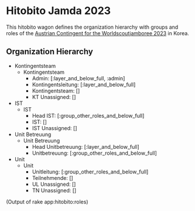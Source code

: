 # Hitobito Jamda 2023

This hitobito wagon defines the organization hierarchy with groups and roles
of the [Austrian Contingent for the Worldscoutjamboree 2023](https://www.jamboree.at) in Korea.

## Organization Hierarchy
* Kontingentsteam
  * Kontingentsteam
    * Admin: [:layer_and_below_full, :admin]
    * Kontingentsleitung: [:layer_and_below_full]
    * Kontingentsteam: []
    * KT Unassigned: []
* IST
  * IST
    * Head IST: [:group_other_roles_and_below_full]
    * IST: []
    * IST Unassigned: []
* Unit Betreuung
  * Unit Betreuung
    * Head Unitbetreuung: [:layer_and_below_full]
    * Unitbetreuung: [:group_other_roles_and_below_full]
* Unit
  * Unit
    * Unitleitung: [:group_other_roles_and_below_full]
    * Teilnehmende: []
    * UL Unassigned: []
    * TN Unassigned: []

(Output of rake app:hitobito:roles)
